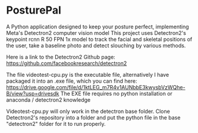 # PosturePal
A Python application designed to keep your posture perfect, implementing Meta's Detectron2 computer vision model
This project uses Detectron2's keypoint rcnn R 50 FPN 1x model to track the facial and skeletal positions of the user,
take a baseline photo and detect slouching by various methods.

Here is a link to the Detectron2 Github page: https://github.com/facebookresearch/detectron2

The file videotest-cpu.py is the executable file, alternatively I have packaged it into an .exe file, which you can find here: 
https://drive.google.com/file/d/1ktLEG_m7R4v1AUNbbE3kwysbVzWQhe-B/view?usp=drivesdk
The EXE file requires no python installation or anaconda / detectron2 knowledge

Videotest-cpu.py will only work in the detectron base folder.
Clone Detectron2's repository into a folder and put the python file in the base "detectron2" folder for it to run properly.
